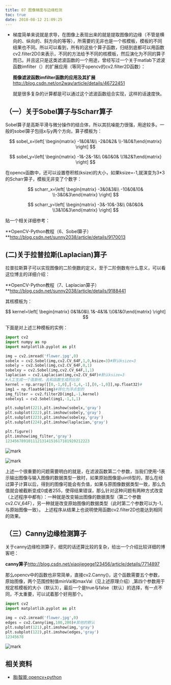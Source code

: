 ```yaml
---
title: 07 图像梯度与边缘检测
toc: true
date: 2018-08-12 21:09:25
---
```

- 梯度简单来说就是求导，在图像上表现出来的就是提取图像的边缘（不管是横向的、纵向的、斜方向的等等），所需要的无非也是一个核模板，模板的不同结果也不同。所以可以看到，所有的这些个算子函数，归结到底都可以用函数cv2.filter2D()来表示，不同的方法给予不同的核模板，然后演化为不同的算子而已。并且这只是这类滤波函数的一个用途，曾经写过一个关于matlab下滤波函数imfilter（）的扩展应用（等同于opencv的cv2.filter2D函数）：

  **图像滤波函数imfilter函数的应用及其扩展**http://blog.csdn.net/on2way/article/details/46722451

  就是很多复杂的计算都是可以通过这个滤波函数组合实现，这样的话速度快。

## （一）关于Sobel算子与Scharr算子

Sobel算子是高斯平滑与微分操作的结合体，所以其抗噪能力很强，用途较多。一般的sobel算子包括x与y两个方向，算子模板为：

$$ sobel_x=\left[ \begin{matrix} -1&0&1&\\ -2&0&2& \\-1&0&1\end{matrix} \right] $$

$$ sobel_y=\left[ \begin{matrix} -1&-2&-1&\\ 0&0&0& \\1&2&1\end{matrix} \right] $$


在opencv函数中，还可以设置卷积核(ksize)的大小，如果ksize=-1,就演变为3*3的Scharr算子，模板无非变了个数字：




$$ scharr_x=\left[ \begin{matrix} -3&0&3&\\ -10&0&10& \\-3&0&3\end{matrix} \right] $$

$$ scharr_y=\left[ \begin{matrix} -3&-10&-3&\\ 0&0&0& \\3&10&3\end{matrix} \right] $$

贴一个相关详细参考：

**OpenCV-Python教程（6、Sobel算子）**http://blog.csdn.net/sunny2038/article/details/9170013

## (二)关于拉普拉斯(Laplacian)算子

拉普拉斯算子可以实现图像的二阶倒数的定义，至于二阶倒数有什么意义，可以看这位博主的详细介绍：

**OpenCV-Python教程（7、Laplacian算子）**http://blog.csdn.net/sunny2038/article/details/9188441

其核模板为：

$$ kernel=\left[ \begin{matrix} 0&1&0&\\ 1&-4&1& \\0&1&0\end{matrix} \right] $$

下面是对上述三种模板的实例：

```python
import cv2
import numpy as np
import matplotlib.pyplot as plt

img = cv2.imread('flower.jpg',0)
sobelx = cv2.Sobel(img,cv2.CV_64F,1,0,ksize=3)#默认ksize=3
sobely = cv2.Sobel(img,cv2.CV_64F,0,1)
sobelxy = cv2.Sobel(img,cv2.CV_64F,1,1)
laplacian = cv2.Laplacian(img,cv2.CV_64F)#默认ksize=3
#人工生成一个高斯核，去和函数生成的比较
kernel = np.array([[0,-1,0],[-1,4,-1],[0,-1,0]],np.float32)#
img1 = np.float64(img)#转化为浮点型的
img_filter = cv2.filter2D(img1,-1,kernel)
sobelxy1 = cv2.Sobel(img1,-1,1,1)

plt.subplot(221),plt.imshow(sobelx,'gray')
plt.subplot(222),plt.imshow(sobely,'gray')
plt.subplot(223),plt.imshow(sobelxy,'gray')
plt.subplot(224),plt.imshow(laplacian,'gray')

plt.figure()
plt.imshow(img_filter,'gray')
1234567891011121314151617181920212223
```

![mark](http://images.iterate.site/blog/image/180812/eam95I06b7.png?imageslim)

![mark](http://images.iterate.site/blog/image/180812/0lcCD2Kd6B.png?imageslim)


上述一个很重要的问题需要明白的就是，在滤波函数第二个参数，当我们使用-1表示输出图像与输入图像的数据类型一致时，如果原始图像是uint8型的，那么在经过算子计算以后，得到的图像可能会有负值，如果与原图像数据类型一致，那么负值就会被截断变成0或者255，使得结果错误，那么针对这种问题有两种方式改变（上述程序中都有）：一种就是改变输出图像的数据类型（第二个参数cv2.CV_64F），另一种就是改变原始图像的数据类型（此时第二个参数可以为-1，与原始图像一致）。
上述程序从结果上也说明使用函数cv2.filter2D也能达到相同的效果。

## （三）Canny边缘检测算子

关于canny边缘检测算子，细究的话还算比较的复杂，给出一个介绍比较详细的博客吧：

**canny算子**http://blog.csdn.net/xiaojiegege123456/article/details/7714897

那么opencv中的函数也非常简单，直接cv2.Canny()，这个函数需要五个参数，原始图像，两个范围控制值minVal和maxVal（见上述原理介绍）,第四个参数用于规定核模板的大小（默认3），最后一个是true与false（默认）的选择，有一点不同，不太重要，可以试着那个好用那个。

```python
import cv2
import matplotlib.pyplot as plt

img = cv2.imread('flower.jpg',0)
edges = cv2.Canny(img,100,200)#其他的默认
plt.subplot(121),plt.imshow(img,'gray')
plt.subplot(122),plt.imshow(edges,'gray')
12345678
```

![mark](http://images.iterate.site/blog/image/180812/KHakgfm7ig.png?imageslim)




## 相关资料

- [我i智能  opencv+python](https://blog.csdn.net/on2way/article/category/5630773)
